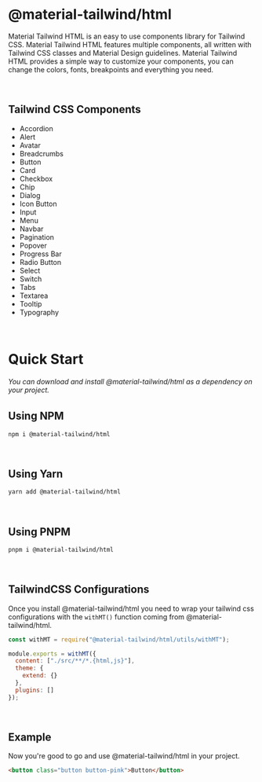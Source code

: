 # @material-tailwind/html

Material Tailwind HTML is an easy to use components library for Tailwind CSS. Material Tailwind HTML features multiple components, all written with Tailwind CSS classes and Material Design guidelines. Material Tailwind HTML provides a simple way to customize your components, you can change the colors, fonts, breakpoints and everything you need.

<br />

## Tailwind CSS Components

- Accordion
- Alert
- Avatar
- Breadcrumbs
- Button
- Card
- Checkbox
- Chip
- Dialog
- Icon Button
- Input
- Menu
- Navbar
- Pagination
- Popover
- Progress Bar
- Radio Button
- Select
- Switch
- Tabs
- Textarea
- Tooltip
- Typography

<br />

# Quick Start

###### You can download and install @material-tailwind/html as a dependency on your project.

## Using NPM

```bash
npm i @material-tailwind/html
```

<br />

## Using Yarn

```bash
yarn add @material-tailwind/html
```

<br />

## Using PNPM

```bash
pnpm i @material-tailwind/html
```

<br />

## TailwindCSS Configurations

Once you install @material-tailwind/html you need to wrap your tailwind css configurations with the `withMT()` function coming from @material-tailwind/html.

```js
const withMT = require("@material-tailwind/html/utils/withMT");

module.exports = withMT({
  content: ["./src/**/*.{html,js}"],
  theme: {
    extend: {}
  },
  plugins: []
});
```

<br />

## Example

Now you're good to go and use @material-tailwind/html in your project.

```html
<button class="button button-pink">Button</button>
```
